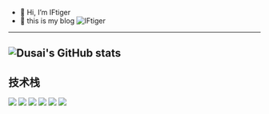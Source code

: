 - 👋 Hi, I’m IFtiger
- 🐯 this is my blog ![IFtiger](https://www.iftiger.com)
---
![Dusai's GitHub stats](https://github-readme-stats.vercel.app/api?username=IT-Tagore&show_icons=true&theme=radical)
---
## 技术栈
![](https://camo.githubusercontent.com/d3141d689d9068ccc4ef0eb041f7ab4fc7b95a6ab12030c21ed5940be98a811b/68747470733a2f2f696d672e736869656c64732e696f2f62616467652f2d48544d4c2d4533344632363f7374796c653d666c6174266c6f676f3d68746d6c35266c6f676f436f6c6f723d7768697465)
![](https://camo.githubusercontent.com/13ddbb1d0a0717da45d4a1dfa69deccf127ed845290a240b78a5964a6a71edd6/68747470733a2f2f696d672e736869656c64732e696f2f62616467652f2d4353532d3135373242363f7374796c653d666c6174266c6f676f3d63737333266c6f676f436f6c6f723d7768697465)
![](https://camo.githubusercontent.com/7658d1ad6a074f994045303c9ef58ed75a64f066052d2ec92c15d94af80e1a79/68747470733a2f2f696d672e736869656c64732e696f2f62616467652f2d4a6176615363726970742d4637444631453f7374796c653d666c6174266c6f676f3d6a617661736372697074266c6f676f436f6c6f723d626c61636b)
![](https://camo.githubusercontent.com/04690703a0475eb440a1cd6e848cd0c0751d0066203b6a48f88c4ddf53ae3124/68747470733a2f2f696d672e736869656c64732e696f2f62616467652f2d4d7953514c2d3737374242343f7374796c653d666c6174266c6f676f3d6d7973716c266c6f676f436f6c6f723d7768697465)
![](https://camo.githubusercontent.com/d7427c33e90fb2da3351196b20c7e18d799cec8920d2290d94ec10fb0f9fa2af/68747470733a2f2f696d672e736869656c64732e696f2f62616467652f2d4e6f64652e6a732d3333393933333f7374796c653d666c6174266c6f676f3d6e6f6465646f746a73266c6f676f436f6c6f723d7768697465)
![](https://camo.githubusercontent.com/f673e2143298a3ebe966837a1faaf53895f33f24c7f567a1ee67798e2bf826a4/68747470733a2f2f696d672e736869656c64732e696f2f62616467652f2d5675652d3446433038443f7374796c653d666c6174266c6f676f3d767565646f746a73266c6f676f436f6c6f723d7768697465)
